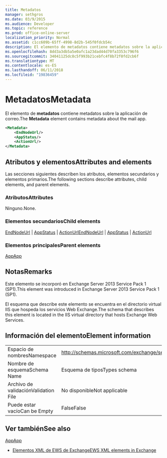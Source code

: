 ```yaml
---
title: Metadatos
manager: sethgros
ms.date: 03/9/2015
ms.audience: Developer
ms.topic: reference
ms.prod: office-online-server
localization_priority: Normal
ms.assetid: c1cc609b-65ff-4998-8d2b-545f0fdcb54c
description: El elemento de metadatos contiene metadatos sobre la aplicación de correo.
ms.openlocfilehash: 8dd3a3db5a5e0afc1a23dad44d70fa3353c796f6
ms.sourcegitcommit: 34041125dc8c5f993b21cebfc4f8b72f0fd2cb6f
ms.translationtype: MT
ms.contentlocale: es-ES
ms.lasthandoff: 06/11/2018
ms.locfileid: "19836459"
---
```

# <a name="metadata"></a><span data-ttu-id="70671-103">Metadatos</span><span class="sxs-lookup"><span data-stu-id="70671-103">Metadata</span></span>

<span data-ttu-id="70671-104">El elemento de **metadatos** contiene metadatos sobre la aplicación de correo.</span><span class="sxs-lookup"><span data-stu-id="70671-104">The **Metadata** element contains metadata about the mail app.</span></span> 
  
```XML
<Metadata>
    <EndNodeUrl/>
    <AppStatus/>
    <ActionUrl/>
</Metadata>
```

## <a name="attributes-and-elements"></a><span data-ttu-id="70671-105">Atributos y elementos</span><span class="sxs-lookup"><span data-stu-id="70671-105">Attributes and elements</span></span>

<span data-ttu-id="70671-106">Las secciones siguientes describen los atributos, elementos secundarios y elementos primarios.</span><span class="sxs-lookup"><span data-stu-id="70671-106">The following sections describe attributes, child elements, and parent elements.</span></span>
  
### <a name="attributes"></a><span data-ttu-id="70671-107">Atributos</span><span class="sxs-lookup"><span data-stu-id="70671-107">Attributes</span></span>

<span data-ttu-id="70671-108">Ninguno.</span><span class="sxs-lookup"><span data-stu-id="70671-108">None.</span></span>
  
### <a name="child-elements"></a><span data-ttu-id="70671-109">Elementos secundarios</span><span class="sxs-lookup"><span data-stu-id="70671-109">Child elements</span></span>

<span data-ttu-id="70671-110">[EndNodeUrl](endnodeurl.md) | [AppStatus](appstatus-ex15websvcsotherref.md) | [ActionUrl](actionurl.md)</span><span class="sxs-lookup"><span data-stu-id="70671-110">[EndNodeUrl](endnodeurl.md) | [AppStatus](appstatus-ex15websvcsotherref.md) | [ActionUrl](actionurl.md)</span></span>
  
### <a name="parent-elements"></a><span data-ttu-id="70671-111">Elementos principales</span><span class="sxs-lookup"><span data-stu-id="70671-111">Parent elements</span></span>

[<span data-ttu-id="70671-112">App</span><span class="sxs-lookup"><span data-stu-id="70671-112">App</span></span>](app.md)
  
## <a name="remarks"></a><span data-ttu-id="70671-113">Notas</span><span class="sxs-lookup"><span data-stu-id="70671-113">Remarks</span></span>

<span data-ttu-id="70671-114">Este elemento se incorporó en Exchange Server 2013 Service Pack 1 (SP1).</span><span class="sxs-lookup"><span data-stu-id="70671-114">This element was introduced in Exchange Server 2013 Service Pack 1 (SP1).</span></span>
  
<span data-ttu-id="70671-115">El esquema que describe este elemento se encuentra en el directorio virtual IIS que hospeda los servicios Web Exchange.</span><span class="sxs-lookup"><span data-stu-id="70671-115">The schema that describes this element is located in the IIS virtual directory that hosts Exchange Web Services.</span></span>
  
## <a name="element-information"></a><span data-ttu-id="70671-116">Información del elemento</span><span class="sxs-lookup"><span data-stu-id="70671-116">Element information</span></span>

|||
|:-----|:-----|
|<span data-ttu-id="70671-117">Espacio de nombres</span><span class="sxs-lookup"><span data-stu-id="70671-117">Namespace</span></span>  <br/> | http://schemas.microsoft.com/exchange/services/2006/types  <br/> |
|<span data-ttu-id="70671-118">Nombre de esquema</span><span class="sxs-lookup"><span data-stu-id="70671-118">Schema Name</span></span>  <br/> |<span data-ttu-id="70671-119">Esquema de tipos</span><span class="sxs-lookup"><span data-stu-id="70671-119">Types schema</span></span>  <br/> |
|<span data-ttu-id="70671-120">Archivo de validación</span><span class="sxs-lookup"><span data-stu-id="70671-120">Validation File</span></span>  <br/> |<span data-ttu-id="70671-121">No disponible</span><span class="sxs-lookup"><span data-stu-id="70671-121">Not applicable</span></span>  <br/> |
|<span data-ttu-id="70671-122">Puede estar vacío</span><span class="sxs-lookup"><span data-stu-id="70671-122">Can be Empty</span></span>  <br/> |<span data-ttu-id="70671-123">False</span><span class="sxs-lookup"><span data-stu-id="70671-123">False</span></span>  <br/> |
   
## <a name="see-also"></a><span data-ttu-id="70671-124">Ver también</span><span class="sxs-lookup"><span data-stu-id="70671-124">See also</span></span>



[<span data-ttu-id="70671-125">App</span><span class="sxs-lookup"><span data-stu-id="70671-125">App</span></span>](app.md)


- [<span data-ttu-id="70671-126">Elementos XML de EWS de Exchange</span><span class="sxs-lookup"><span data-stu-id="70671-126">EWS XML elements in Exchange</span></span>](ews-xml-elements-in-exchange.md)

